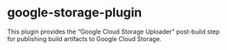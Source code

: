 google-storage-plugin
=====================

This plugin provides the “Google Cloud Storage Uploader” post-build step for publishing build artifacts to Google Cloud Storage.
